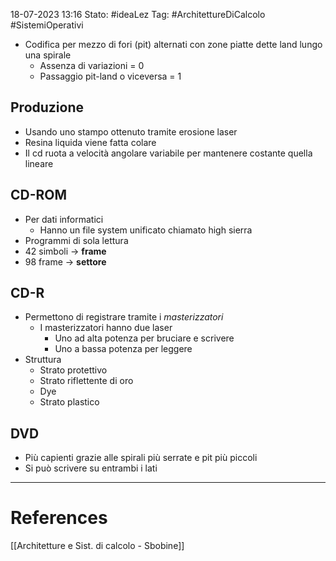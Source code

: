 18-07-2023 13:16
Stato: #ideaLez 
Tag: #ArchitettureDiCalcolo #SistemiOperativi

- Codifica per mezzo di fori (pit) alternati con zone piatte dette land lungo una spirale
	- Assenza di variazioni = 0
	- Passaggio pit-land o viceversa = 1 
## Produzione
- Usando uno stampo ottenuto tramite erosione laser
- Resina liquida viene fatta colare
- Il cd ruota a velocità angolare variabile per mantenere costante quella lineare
## CD-ROM
- Per dati informatici
	- Hanno un file system unificato chiamato high sierra
- Programmi di sola lettura
- 42 simboli -> **frame**
- 98 frame -> **settore**
## CD-R
- Permettono di registrare tramite i *masterizzatori*
	- I masterizzatori hanno due laser
		- Uno ad alta potenza per bruciare e scrivere
		- Uno a bassa potenza per leggere
- Struttura
	- Strato protettivo
	- Strato riflettente di oro
	- Dye
	- Strato plastico
## DVD
- Più capienti grazie alle spirali più serrate e pit più piccoli
- Si può scrivere su entrambi i lati






---
# References 
[[Architetture e Sist. di calcolo - Sbobine]]
